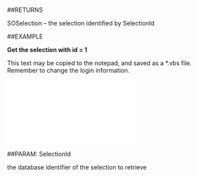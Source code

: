 
##RETURNS

SOSelection – the selection identified by SelectionId


##EXAMPLE

**Get the selection with id = 1**

This text may be copied to the notepad, and saved as a *.vbs file. Remember to change the login information.

![](..\..\Examples\vbs\Database.GetSelection.vbs.txt)


##PARAM: SelectionId

the database identifier of the selection to retrieve

